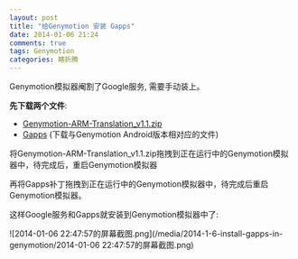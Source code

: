 ```yaml
---
layout: post
title: "给Genymotion 安装 Gapps"
date: 2014-01-06 21:24
comments: true
tags: Genymotion
categories: 瞎折腾
---
```

Genymotion模拟器阉割了Google服务,  需要手动装上。  
<!--more-->
 **先下载两个文件**:  
 - [Genymotion-ARM-Translation_v1.1.zip](https://dl.dropboxusercontent.com/u/14700716/XDA-Shares/Genymotion-ARM-Translation_v1.1.zip)  
 - [Gapps](http://goo.im/gapps) (下载与Genymotion Android版本相对应的文件)  
 

将Genymotion-ARM-Translation_v1.1.zip拖拽到正在运行中的Genymotion模拟器中，待完成后，重启Genymotion模拟器

再将Gapps补丁拖拽到正在运行中的Genymotion模拟器中，待完成后重启Genymotion模拟器。

这样Google服务和Gapps就安装到Genymotion模拟器中了:

![2014-01-06 22:47:57的屏幕截图.png](/media/2014-1-6-install-gapps-in-genymotion/2014-01-06 22:47:57的屏幕截图.png)
